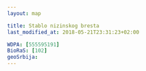 ```yaml
---
layout: map

title: Stablo nizinskog bresta
last_modified_at: 2018-05-21T23:31:23+02:00

WDPA: [555595191]
BioRaS: [102]
geoSrbija:
---
```

